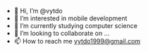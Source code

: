 - 👋 Hi, I’m @vytdo
- 👀 I’m interested in mobile development
- 🌱 I’m currently studying computer science 
- 💞️ I’m looking to collaborate on ...
- 📫 How to reach me vytdo1999@gmail.com

<!---
vytdo/vytdo is a ✨ special ✨ repository because its `README.md` (this file) appears on your GitHub profile.
You can click the Preview link to take a look at your changes.
--->
